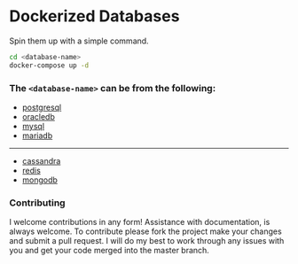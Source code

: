 # Dockerized Databases

Spin them up with a simple command.

```sh
cd <database-name>
docker-compose up -d
```

### The `<database-name>` can be from the following:

- [postgresql](https://www.postgresql.org/)
- [oracledb](https://docs.oracle.com/cd/E11882_01/index.htm)
- [mysql](https://dev.mysql.com/doc/refman/8.0/en/sql-statements.html)
- [mariadb](https://mariadb.org/documentation/)

---

- [cassandra](https://cassandra.apache.org/_/index.html)
- [redis](https://redis.io/docs/about/)
- [mongodb](https://www.mongodb.com/docs/manual/tutorial/getting-started/)

### Contributing

I welcome contributions in any form! Assistance with documentation, is always welcome. To contribute please fork the project make your changes and submit a pull request. I will do my best to work through any issues with you and get your code merged into the master branch.

